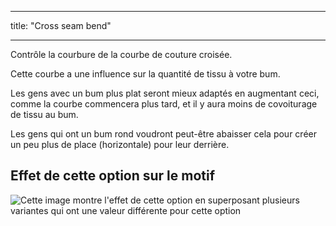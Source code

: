 - - -
title: "Cross seam bend"
- - -

Contrôle la courbure de la courbe de couture croisée.

<Note>

Cette courbe a une influence sur la quantité de tissu à votre bum.

Les gens avec un bum plus plat seront mieux adaptés en augmentant ceci, comme la courbe commencera plus tard,
et il y aura moins de covoiturage de tissu au bum.

Les gens qui ont un bum rond voudront peut-être abaisser cela pour créer un peu plus de place (horizontale) pour leur derrière.

</Note>

## Effet de cette option sur le motif

![Cette image montre l'effet de cette option en superposant plusieurs variantes qui ont une valeur différente pour cette option](titan_crossseamcurvebend_sample.svg "Effect of this option on the pattern")
